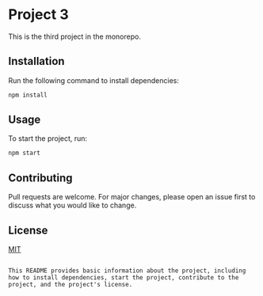 # Project 3

This is the third project in the monorepo.

## Installation

Run the following command to install dependencies:

```bash
npm install
```

## Usage

To start the project, run:

```bash
npm start
```

## Contributing

Pull requests are welcome. For major changes, please open an issue first to discuss what you would like to change.

## License

[MIT](https://choosealicense.com/licenses/mit/)
```

This README provides basic information about the project, including how to install dependencies, start the project, contribute to the project, and the project's license.